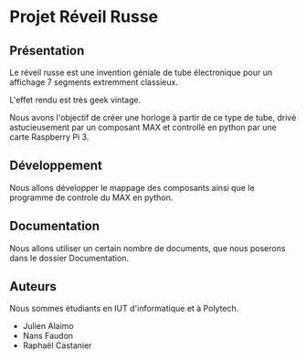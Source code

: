 # Projet Réveil Russe

## Présentation

Le réveil russe est une invention géniale de tube électronique pour un affichage 7 segments extremment classieux.

L'effet rendu est très geek vintage.

Nous avons l'objectif de créer une horloge à partir de ce type de tube, drivé astucieusement par un composant MAX et controllé en python par une carte Raspberry Pi 3.

## Développement

Nous allons développer le mappage des composants ainsi que le programme de controle du MAX en python.


## Documentation

Nous allons utiliser un certain nombre de documents, que nous poserons dans le dossier Documentation.

## Auteurs

Nous sommes étudiants en IUT d'informatique et à Polytech.

+	Julien Alaimo
+	Nans Faudon
+	Raphaël Castanier

